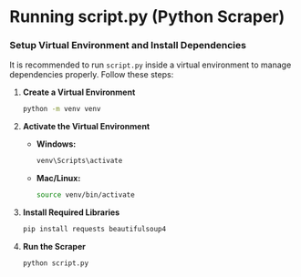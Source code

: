 # Running script.py (Python Scraper)

### **Setup Virtual Environment and Install Dependencies**

It is recommended to run `script.py` inside a virtual environment to manage dependencies properly. Follow these steps:

1. **Create a Virtual Environment**  
   ```bash
   python -m venv venv
   ```

2. **Activate the Virtual Environment**  
   - **Windows:**  
     ```bash
     venv\Scripts\activate
     ```
   - **Mac/Linux:**  
     ```bash
     source venv/bin/activate
     ```

3. **Install Required Libraries**  
   ```bash
   pip install requests beautifulsoup4
   ```

4. **Run the Scraper**  
   ```bash
   python script.py
   ```

